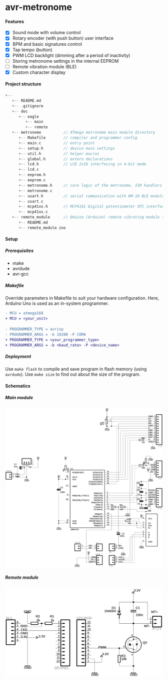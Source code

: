# avr-metronome

#### Features
- [x] Sound mode with volume control
- [x] Rotary encoder (with push button) user interface
- [x] BPM and basic signatures control
- [x] Tap tempo (button)
- [x] PWM LCD backlight (dimming after a period of inactivity)
- [ ] Storing metronome settings in the internal EEPROM
- [ ] Remote vibration module (BLE)
- [x] Custom character display

#### Project structure
```c
+-- 
   +-- README.md
   +-- .gitignore
   +-- doc
      +-- eagle
         +-- main
         +-- remote
   +-- metronome          // ATmega metronome main module directory
      +-- Makefile        // compiler and programmer config
      +-- main.c          // entry point
      +-- setup.h         // device main settings
      +-- util.h          // helper macros
      +-- global.h        // extern declarations
      +-- lcd.h           // LCD 2x16 interfacing in 4-bit mode
      +-- lcd.c
      +-- eeprom.h
      +-- eeprom.c
      +-- metronome.h     // core logic of the metronome, ISR handlers
      +-- metronome.c
      +-- usart.h         // serial communication with HM-10 BLE module
      +-- usart.c
      +-- mcp41xx.h       // MCP4161 Digital potentiometer SPI interfacing
      +-- mcp41xx.c
   +-- remote_module      // Qduino (Arduino) remote vibrating module sketch directory
      +-- README.md
      +-- remote_module.ino
```


#### Setup
##### Prerequisites
- make
- avrdude
- avr-gcc
##### Makefile
Override parameters in Makefile to suit your hardware configuration. Here, Arduino Uno is used as an in-system programmer.
```diff
- MCU = atmega168
+ MCU = <your_unit>

- PROGRAMMER_TYPE = avrisp
- PROGRAMMER_ARGS = -b 19200 -P COM4
+ PROGRAMMER_TYPE = <your_programmer_type>
+ PROGRAMMER_ARGS = -b <baud_rate> -P <device_name>
```
##### Deployment
Use `make flash` to compile and save program in flash memory (using `avrdude`). Use `make size` to find out about the size of the program.

#### Schematics
##### Main module
![main-module-schematic](https://github.com/96wysocki/avr-metronome/blob/assets/assets/main-img.png)

##### Remote module
![remote-module-schematic](https://github.com/96wysocki/avr-metronome/blob/assets/assets/remote-img.png)